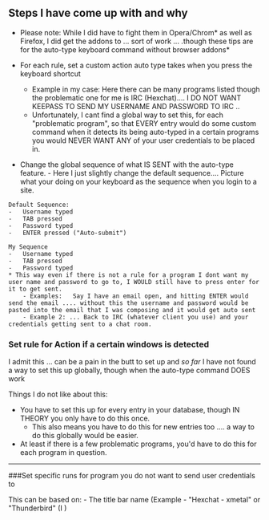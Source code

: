 ## Steps I have come up with and why
* Please note: While I did have to fight them in Opera/Chrom* as well as Firefox, I  did get the addons to ...  sort of work ... .though these tips are for the auto-type keyboard command without browser addons*


-	For each rule, set a custom action auto type takes when you press the keyboard shortcut
	- 	Example in my case: Here there can be many programs listed though the problematic one for me is IRC (Hexchat).... I DO NOT WANT KEEPASS TO SEND MY USERNAME AND PASSWORD TO IRC ..
	-	Unfortunately, I cant find a global way to set this, for each "problematic program", so that EVERY entry would do some custom command when it detects its being auto-typed in a certain programs you would NEVER WANT ANY of your user credentials to be placed in.
	
	
	
-	 Change the global sequence of what IS SENT with the auto-type feature.
	- Here I just slightly change the default sequence.... Picture what your doing on your keyboard as the sequence when you login to a site.   
	
	Default Sequence: 
	-	Username typed
	-	TAB pressed
	-	Password typed
	-	ENTER pressed ("Auto-submit")
		
	My Sequence
	-	Username typed
	-	TAB pressed
	-	Password typed
	* This way even if there is not a rule for a program I dont want my user name and password to go to, I WOULD still have to press enter for it to get sent.
		- Examples:   Say I have an email open, and hitting ENTER would send the email .... without this the username and password would be pasted into the email that I was composing and it would get auto sent
		- Example 2: ... Back to IRC (whatever client you use) and your credentials getting sent to a chat room.



### Set rule for Action if a certain windows is detected
I admit this ... can be a pain in the butt to set up and *so far* I have not found a way to set this up globally, though when the auto-type command DOES work 


Things I do not like about this:

-	You have to set this up for every entry in your database, though IN THEORY you only have to do this once.
	-	This also means you have to do this for new entries too .... a way to do this globally would be easier.
- At least if there is a few problematic programs, you'd have to do this for each program in question. 	 

---

###Set specific runs for program you do not want to send user credentials to

This can be based on:
	- The title bar name (Example - "Hexchat - xmetal" or "Thunderbird" (I )